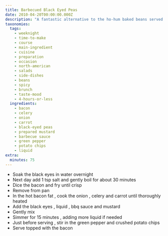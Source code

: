 ```yaml
---
title: Barbecued Black Eyed Peas
date: 2010-04-20T00:00:00.000Z
description: "A fantastic alternative to the ho-hum baked beans served at bbqs.\r\nthis tasty side can be served hot at the bbq or cold as a salad type dish.\r\n\r\nreally good the day after. just add some more liquid and warm slowly, covered.\r\n\r\nblack eyes have a natural smoky flavour and  go really well with bbq or just try as a side dish with whatever!\r\ni have had this recipe for about 30 years and just love it when i rediscover the wonderful blend of tastes.\r\nfor best results, do not use canned black eyes - although, speed may require that you do... the taste won't be the same.\r\n\r\nwell worth the effort of soaking and preparing.\r\n\r\ntime of preparation does not include soaking time."
taxonomies:
  tags:
    - weeknight
    - time-to-make
    - course
    - main-ingredient
    - cuisine
    - preparation
    - occasion
    - north-american
    - salads
    - side-dishes
    - beans
    - spicy
    - brunch
    - taste-mood
    - 4-hours-or-less
  ingredients:
    - bacon
    - celery
    - onion
    - carrot
    - black-eyed peas
    - prepared mustard
    - barbecue sauce
    - green pepper
    - potato chips
    - liquid
extra:
  minutes: 75
---
```

 - Soak the black eyes in water overnight
 - Next day add 1 tsp salt and gently boil for about 30 minutes
 - Dice the bacon and fry until crisp
 - Remove from pan
 - In the hot bacon fat , cook the onion , celery and carrot until thoroughly heated
 - Add the black eyes , liquid , bbq sauce and mustard
 - Gently mix
 - Simmer for 15 minutes , adding more liquid if needed
 - Just before serving , stir in the green pepper and crushed potato chips
 - Serve topped with the bacon
